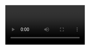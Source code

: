 <video controls width="250">

    <source src="/media/cc0-videos/flower.mp4"
            type="video/mp4">

    Sorry, your browser doesn't support embedded videos.
</video>

